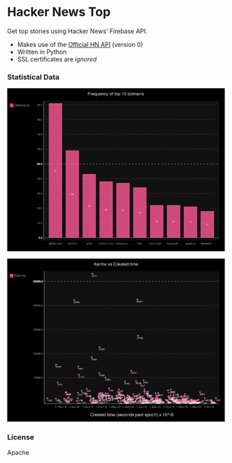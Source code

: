 Hacker News Top
==============

Get top stories using Hacker News' Firebase API.


* Makes use of the [Official HN API](https://github.com/HackerNews/API) (version 0)
* Written in Python
* SSL certificates are _ignored_

### Statistical Data

![Domain Frequency](diagrams/frequency_bar.png)

![Karma By Created Time](diagrams/karma_created.png)

### License

Apache
